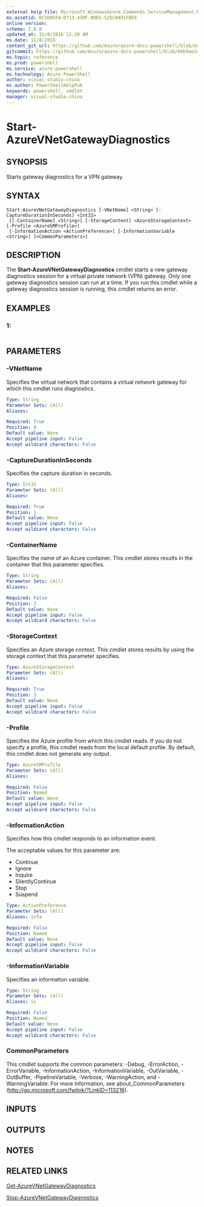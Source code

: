 ```yaml
---
external help file: Microsoft.WindowsAzure.Commands.ServiceManagement.Network.dll-Help.xml
ms.assetid: DC5D95FA-D713-430F-8DD1-525C0401FBE6
online version: 
schema: 2.0.0
updated_at: 11/8/2016 12:38 AM
ms.date: 11/8/2016
content_git_url: https://github.com/Azure/azure-docs-powershell/blob/master/azureps-cmdlets-docs/ServiceManagement/Azure.Networking/v3.1.0/Start-AzureVNetGatewayDiagnostics.md
gitcommit: https://github.com/Azure/azure-docs-powershell/blob/04b9ae2d1c44a3ada330f570237886794cede893/azureps-cmdlets-docs/ServiceManagement/Azure.Networking/v3.1.0/Start-AzureVNetGatewayDiagnostics.md
ms.topic: reference
ms.prod: powershell
ms.service: azure-powershell
ms.technology: Azure PowerShell
author: visual-studio-china
ms.author: PowerShellHelpPub
keywords: powershell, cmdlet
manager: visual-studio-china
---
```


# Start-AzureVNetGatewayDiagnostics

## SYNOPSIS
Starts gateway diagnostics for a VPN gateway.

## SYNTAX

```
Start-AzureVNetGatewayDiagnostics [-VNetName] <String> [-CaptureDurationInSeconds] <Int32>
 [[-ContainerName] <String>] [-StorageContext] <AzureStorageContext> [-Profile <AzureSMProfile>]
 [-InformationAction <ActionPreference>] [-InformationVariable <String>] [<CommonParameters>]
```

## DESCRIPTION
The **Start-AzureVNetGatewayDiagnostics** cmdlet starts a new gateway diagnostics session for a virtual private network (VPN) gateway.
Only one gateway diagnostics session can run at a time.
If you run this cmdlet while a gateway diagnostics session is running, this cmdlet returns an error.

## EXAMPLES

### 1:
```

```

## PARAMETERS

### -VNetName
Specifies the virtual network that contains a virtual network gateway for which this cmdlet runs diagnostics.

```yaml
Type: String
Parameter Sets: (All)
Aliases: 

Required: True
Position: 0
Default value: None
Accept pipeline input: False
Accept wildcard characters: False
```

### -CaptureDurationInSeconds
Specifies the capture duration in seconds.

```yaml
Type: Int32
Parameter Sets: (All)
Aliases: 

Required: True
Position: 1
Default value: None
Accept pipeline input: False
Accept wildcard characters: False
```

### -ContainerName
Specifies the name of an Azure container.
This cmdlet stores results in the container that this parameter specifies.

```yaml
Type: String
Parameter Sets: (All)
Aliases: 

Required: False
Position: 2
Default value: None
Accept pipeline input: False
Accept wildcard characters: False
```

### -StorageContext
Specifies an Azure storage context.
This cmdlet stores results by using the storage context that this parameter specifies.

```yaml
Type: AzureStorageContext
Parameter Sets: (All)
Aliases: 

Required: True
Position: 3
Default value: None
Accept pipeline input: False
Accept wildcard characters: False
```

### -Profile
Specifies the Azure profile from which this cmdlet reads. 
If you do not specify a profile, this cmdlet reads from the local default profile.
By default, this cmdlet does not generate any output.

```yaml
Type: AzureSMProfile
Parameter Sets: (All)
Aliases: 

Required: False
Position: Named
Default value: None
Accept pipeline input: False
Accept wildcard characters: False
```

### -InformationAction
Specifies how this cmdlet responds to an information event.

The acceptable values for this parameter are:

- Continue
- Ignore
- Inquire
- SilentlyContinue
- Stop
- Suspend

```yaml
Type: ActionPreference
Parameter Sets: (All)
Aliases: infa

Required: False
Position: Named
Default value: None
Accept pipeline input: False
Accept wildcard characters: False
```

### -InformationVariable
Specifies an information variable.

```yaml
Type: String
Parameter Sets: (All)
Aliases: iv

Required: False
Position: Named
Default value: None
Accept pipeline input: False
Accept wildcard characters: False
```

### CommonParameters
This cmdlet supports the common parameters: -Debug, -ErrorAction, -ErrorVariable, -InformationAction, -InformationVariable, -OutVariable, -OutBuffer, -PipelineVariable, -Verbose, -WarningAction, and -WarningVariable. For more information, see about_CommonParameters (http://go.microsoft.com/fwlink/?LinkID=113216).

## INPUTS

## OUTPUTS

## NOTES

## RELATED LINKS

[Get-AzureVNetGatewayDiagnostics](xref:ServiceManagement/Azure.Networking/v3.1.0/Get-AzureVNetGatewayDiagnostics.md)

[Stop-AzureVNetGatewayDiagnostics](xref:ServiceManagement/Azure.Networking/v3.1.0/Stop-AzureVNetGatewayDiagnostics.md)


